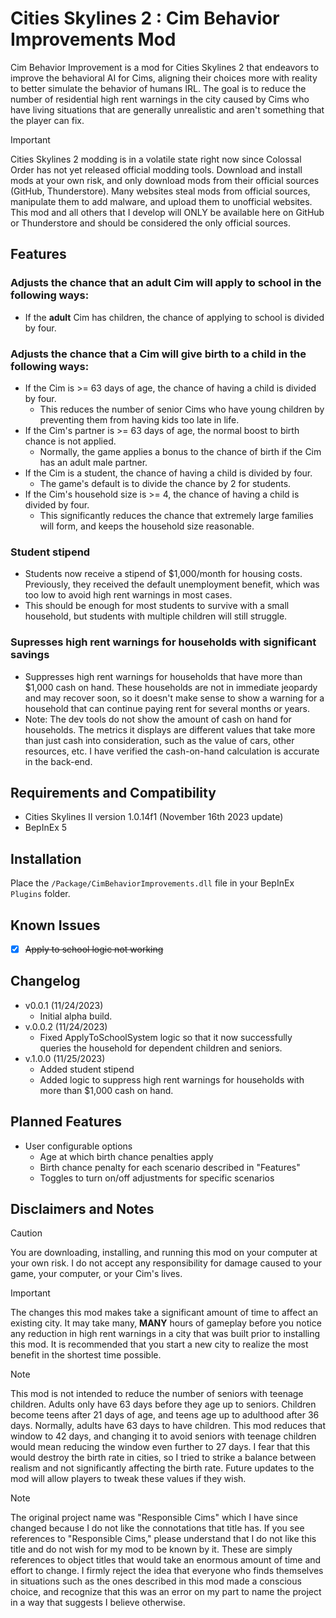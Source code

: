 # Cities Skylines 2 : Cim Behavior Improvements Mod
Cim Behavior Improvement is a mod for Cities Skylines 2 that endeavors to improve the behavioral AI for Cims, aligning their choices more with reality to better simulate the behavior of humans IRL.  The goal is to reduce the number of residential high rent warnings in the city caused by Cims who have living situations that are generally unrealistic and aren't something that the player can fix.

> [!IMPORTANT]
> Cities Skylines 2 modding is in a volatile state right now since Colossal Order has not yet released official modding tools.  Download and install mods at your own risk, and only download mods from their official sources (GitHub, Thunderstore).  Many websites steal mods from official sources, manipulate them to add malware, and upload them to unofficial websites.  This mod and all others that I develop will ONLY be available here on GitHub or Thunderstore and should be considered the only official sources.

## Features
### Adjusts the chance that an **adult** Cim will apply to school in the following ways:
  - If the **adult** Cim has children, the chance of applying to school is divided by four.
### Adjusts the chance that a Cim will give birth to a child in the following ways:
  - If the Cim is >= 63 days of age, the chance of having a child is divided by four.
    - This reduces the number of senior Cims who have young children by preventing them from having kids too late in life. 
  - If the Cim's partner is >= 63 days of age, the normal boost to birth chance is not applied.
    - Normally, the game applies a bonus to the chance of birth if the Cim has an adult male partner.
  - If the Cim is a student, the chance of having a child is divided by four.
    - The game's default is to divide the chance by 2 for students.
  - If the Cim's household size is >= 4, the chance of having a child is divided by four.
    - This significantly reduces the chance that extremely large families will form, and keeps the household size reasonable.
### Student stipend
  - Students now receive a stipend of $1,000/month for housing costs.  Previously, they received the default unemployment benefit, which was too low to avoid high rent warnings in most cases.
  - This should be enough for most students to survive with a small household, but students with multiple children will still struggle.
### Supresses high rent warnings for households with significant savings
  - Suppresses high rent warnings for households that have more than $1,000 cash on hand.  These households are not in immediate jeopardy and may recover soon, so it doesn't make sense to show a warning for a household that can continue paying rent for several months or years.
  - Note: The dev tools do not show the amount of cash on hand for households.  The metrics it displays are different values that take more than just cash into consideration, such as the value of cars, other resources, etc.  I have verified the cash-on-hand calculation is accurate in the back-end.

## Requirements and Compatibility
- Cities Skylines II version 1.0.14f1 (November 16th 2023 update)
- BepInEx 5

## Installation
Place the `/Package/CimBehaviorImprovements.dll` file in your BepInEx `Plugins` folder.

## Known Issues
- [x] ~~Apply to school logic not working~~

## Changelog
- v0.0.1 (11/24/2023)
  - Initial alpha build.
- v.0.0.2 (11/24/2023)
  - Fixed ApplyToSchoolSystem logic so that it now successfully queries the household for dependent children and seniors.
- v.1.0.0 (11/25/2023)
  - Added student stipend
  - Added logic to suppress high rent warnings for households with more than $1,000 cash on hand.

## Planned Features
- User configurable options
  - Age at which birth chance penalties apply
  - Birth chance penalty for each scenario described in "Features"
  - Toggles to turn on/off adjustments for specific scenarios
  
## Disclaimers and Notes
> [!CAUTION]
> You are downloading, installing, and running this mod on your computer at your own risk.  I do not accept any responsibility for damage caused to your game, your computer, or your Cim's lives.

> [!IMPORTANT]
> The changes this mod makes take a significant amount of time to affect an existing city.  It may take many, **MANY** hours of gameplay before you notice any reduction in high rent warnings in a city that was built prior to installing this mod.  It is recommended that you start a new city to realize the most benefit in the shortest time possible.

> [!NOTE]
> This mod is not intended to reduce the number of seniors with teenage children.  Adults only have 63 days before they age up to seniors.  Children become teens after 21 days of age, and teens age up to adulthood after 36 days. Normally, adults have 63 days to have children.  This mod reduces that window to 42 days, and changing it to avoid seniors with teenage children would mean reducing the window even further to 27 days.  I fear that this would destroy the birth rate in cities, so I tried to strike a balance between realism and not significantly affecting the birth rate.  Future updates to the mod will allow players to tweak these values if they wish.

> [!NOTE]
> The original project name was "Responsible Cims" which I have since changed because I do not like the connotations that title has.  If you see references to "Responsible Cims," please understand that I do not like this title and do not wish for my mod to be known by it.  These are simply references to object titles that would take an enormous amount of time and effort to change.  I firmly reject the idea that everyone who finds themselves in situations such as the ones described in this mod made a conscious choice, and recognize that this was an error on my part to name the project in a way that suggests I believe otherwise.
